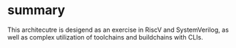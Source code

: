 # summary
This architecutre is desigend as an exercise in RiscV and SystemVerilog, as well as complex utilization of toolchains and buildchains with CLIs.
